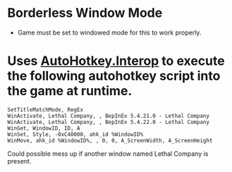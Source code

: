 # Borderless Window Mode
- Game must be set to windowed mode for this to work properly.

# Uses [AutoHotkey.Interop](https://github.com/amazing-andrew/AutoHotkey.Interop) to execute the following autohotkey script into the game at runtime.

``SetTitleMatchMode, RegEx``\
``WinActivate, Lethal Company, , BepInEx 5.4.21.0 - Lethal Company``\
``WinActivate, Lethal Company, , BepInEx 5.4.22.0 - Lethal Company``\
``WinGet, WindowID, ID, A``\
``WinSet, Style, -0xC40000, ahk_id %WindowID%``\
``WinMove, ahk_id %WindowID%, , 0, 0, A_ScreenWidth, A_ScreenHeight``

Could possible mess up if another window named Lethal Company is present.
